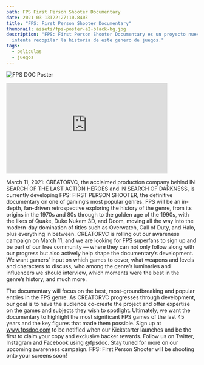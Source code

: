 ```yaml
---
path: FPS First Person Shooter Documentary
date: 2021-03-13T22:27:10.840Z
title: "FPS: First Person Shooter Documentary"
thumbnail: assets/fps-poster-a2-black-bg.jpg
description: "FPS: First Person Shooter Documentary es un proyecto nuevo que
  intenta recopilar la historia de este genero de juegos."
tags:
  - peliculas
  - juegos
---
```

![FPS DOC Poster](assets/fps-poster-a2-black-bg.jpg "FPS DOC Poster")



<iframe style="margin: 0 auto; display:block width: 424px, height:238px" width="424" height="238" src="https://www.youtube.com/watch?v=MIiEKhAbPCo" frameborder="0" allow="accelerometer; autoplay; encrypted-media; gyroscope; picture-in-picture" allowfullscreen></iframe>

March 11, 2021: CREATORVC, the acclaimed production company behind IN SEARCH OF THE LAST ACTION HEROES and IN SEARCH OF DARKNESS, is currently developing FPS: FIRST PERSON SHOOTER, the definitive documentary on one of gaming’s most popular genres.
FPS will be an in-depth, fan-driven retrospective exploring the history of the genre, from its
origins in the 1970s and 80s through to the golden age of the 1990s, with the likes of Quake,
Duke Nukem 3D, and Doom, moving all the way into the modern-day domination of titles such
as Overwatch, Call of Duty, and Halo, plus everything in between.
CREATORVC is rolling out our awareness campaign on March 11, and we are looking for FPS
superfans to sign up and be part of our free community — where they can not only follow
along with our progress but also actively help shape the documentary’s development. We
want gamers’ input on which games to cover, what weapons and levels and characters to
discuss, who among the genre’s luminaries and influencers we should interview, which
moments were the best in the genre’s history, and much more.

The documentary will focus on the best, most-groundbreaking and popular entries in the FPS genre. As CREATORVC progresses through development, our goal is to have the audience co-create the project and offer expertise on the games and subjects they wish to spotlight.
Ultimately, we want the documentary to highlight the most significant FPS games of the last
45 years and the key figures that made them possible.
Sign up at www.fpsdoc.com to be notified when our Kickstarter launches and be the first
to claim your copy and exclusive backer rewards. Follow us on Twitter, Instagram and
Facebook using @fpsdoc.
Stay tuned for more on our upcoming awareness campaign. FPS: First Person Shooter will be
shooting onto your screens soon!